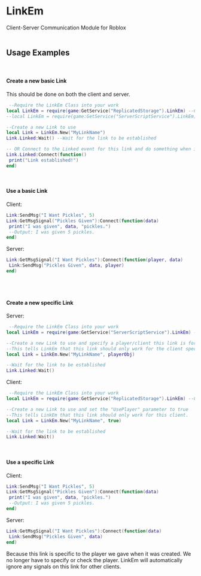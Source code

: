 # LinkEm
Client-Server Communication Module for Roblox 
</br>
</br>

## Usage Examples
</br>

#### Create a new basic Link

This should be done on both the client and server.
```lua
 --Require the LinkEm Class into your work
local LinkEm = require(game:GetService("ReplicatedStorage").LinkEm) --Client Side
--local LinkEm = require(game:GetService("ServerScriptService").LinkEm) --Server Side

--Create a new Link to use
local Link = LinkEm.New("MyLinkName")
Link.Linked:Wait() --Wait for the link to be established

-- OR Connect to the Linked event for this link and do something when its established.
Link.Linked:Connect(function()
 print("Link established!")
end)

```
</br>

#### Use a basic Link

Client:
```lua
Link:SendMsg("I Want Pickles", 5)
Link:GetMsgSignal("Pickles Given"):Connect(function(data)
 print("I was given", data, "pickles.")
 --Output: I was given 5 pickles.
end)
```

Server:
```lua
Link:GetMsgSignal("I Want Pickles"):Connect(function(player, data)
 Link:SendMsg("Pickles Given", data, player)
end)
```
</br>
</br>

#### Create a new specific Link

Server:
```lua
 --Require the LinkEm Class into your work
local LinkEm = require(game:GetService("ServerScriptService").LinkEm) --Server Side

--Create a new Link to use and specify a player/client this link is for.
--This tells LinkEm that this link should only work for the client specified.
local Link = LinkEm.New("MyLinkName", playerObj)

--Wait for the link to be established
Link.Linked:Wait() 
```

Client:
```lua
 --Require the LinkEm Class into your work
local LinkEm = require(game:GetService("ReplicatedStorage").LinkEm) --Client Side

--Create a new Link to use and set the "UsePlayer" parameter to true
--This tells LinkEm that this link should only work for this client.
local Link = LinkEm.New("MyLinkName", true)

--Wait for the link to be established
Link.Linked:Wait() 
```
</br>

#### Use a specific Link

Client:
```lua
Link:SendMsg("I Want Pickles", 5)
Link:GetMsgSignal("Pickles Given"):Connect(function(data)
 print("I was given", data, "pickles.")
 --Output: I was given 5 pickles.
end)
```

Server:
```lua
Link:GetMsgSignal("I Want Pickles"):Connect(function(data)
 Link:SendMsg("Pickles Given", data)
end)
```
Because this link is specific to the player we gave when it was created.
We no longer have to specify or check the player. LinkEm will automatically
ignore any signals on this link for other clients.
</br>
</br>
